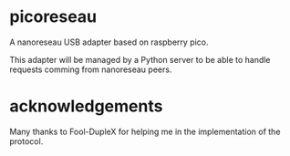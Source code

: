 # picoreseau
A nanoreseau USB adapter based on raspberry pico.

This adapter will be managed by a Python server to be able to handle requests comming from nanoreseau peers.

# acknowledgements
Many thanks to Fool-DupleX for helping me in the implementation of the protocol.